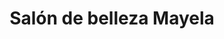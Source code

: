 ---
title: "Salón de belleza Mayela"
url: /san-isidro-de-el-general/salon-de-belleza-mayela/
shop: Friseur
---
